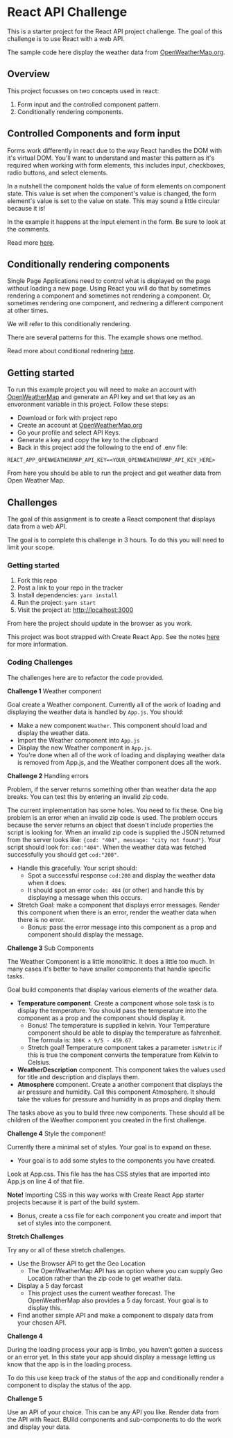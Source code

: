 # React API Challenge 

This is a starter project for the React API project challenge. The goal of this challenge is to use React with a web API. 

The sample code here display the weather data from [OpenWeatherMap.org](https://openweathermap.org). 

## Overview 

This project focusses on two concepts used in react: 

1. Form input and the controlled component pattern.
1. Conditionally rendering components. 

## Controlled Components and form input

Forms work differently in react due to the way React handles the DOM with it's virtual DOM. You'll want to understand and master this pattern as it's required when working with form elements, this includes input, checkboxes, radio buttons, and select elements. 

In a nutshell the component holds the value of form elements on component state. This value is set when the component's value is changed, the form element's value is set to the value on state. This may sound a little circular because it is! 

In the example it happens at the input element in the form. Be sure to look at the comments. 

Read more [here](https://reactjs.org/docs/forms.html).

## Conditionally rendering components 

Single Page Applications need to control what is displayed on the page without loading a new page. Using React you will do that by sometimes rendering a component and sometimes not rendering a component. Or, sometimes rendering one component, and rednering a different component at other times. 

We will refer to this conditionally rendering. 

There are several patterns for this. The example shows one method. 

Read more about conditional rednering [here](https://reactjs.org/docs/conditional-rendering.html).

## Getting started 

To run this example project you will need to make an account with [OpenWeatherMap](https://openweathermap.org) and generate an API key and set that key as an envoronment variable in this project. Follow these steps:

- Download or fork with project repo
- Create an account at [OpenWeatherMap.org](https://openweathermap.org)
- Go your profile and select API Keys. 
- Generate a key and copy the key to the clipboard
- Back in this project add the following to the end of .env file: 

`REACT_APP_OPENWEATHERMAP_API_KEY=<YOUR_OPENWEATHERMAP_API_KEY_HERE>`

From here you should be able to run the project and get weather data from Open Weather Map. 

## Challenges 

The goal of this assignment is to create a React component that displays data from a web API. 

The goal is to complete this challenge in 3 hours. To do this you will need to limit your scope. 

### Getting started 

1. Fork this repo
1. Post a link to your repo in the tracker
1. Install dependencies: `yarn install`
1. Run the project: `yarn start`
1. Visit the project at: [http://localhost:3000](http://localhost:3000)

From here the project should update in the browser as you work. 

This project was boot strapped with Create React App. See the notes [here](create-react-app-notes.md) for more information.

### Coding Challenges 

The challenges here are to refactor the code provided. 

**Challenge 1** Weather component 

Goal create a Weather component. Currently all of the work of loading and displaying the weather data is handled by  `App.js`. You should:

- Make a new component `Weather`. This component should load and display the weather data. 
- Import the Weather component into `App.js` 
- Display the new Weather component in `App.js`.
- You're done when all of the work of loading and displaying weather data is removed from App.js, and the Weather component does all the work.  

**Challenge 2** Handling errors 

Problem, if the server returns something other than weather data the app breaks. You can test this by entering an invalid zip code. 

The current implementation has some holes. You need to fix these. One big problem is an error when an invalid zip code is used. The problem occurs because the server returns an object that doesn't include properties the script is looking for. When an invalid zip code is supplied the JSON returned from the server looks like: `{cod: "404", message: "city not found"}`. Your script should look for: `cod:"404"`. When the weather data was fetched successfully you should get `cod:"200"`. 

- Handle this gracefully. Your script should:
  - Spot a successful response `cod:200` and display the weather data when it does. 
  - It should spot an error `code: 404` (or other) and handle this by displaying a message when this occurs. 
- Stretch Goal: make a component that displays error messages. Render this component when there is an error, render the weather data when there is no error. 
  - Bonus: pass the error message into this component as a prop and  component should display the message. 

**Challenge 3** Sub Components

The Weather Component is a little monolithic. It does a little too much. In many cases it's better to have smaller components that handle specific tasks. 

Goal build components that display various elements of the weather data. 

- **Temperature component**. Create a component whose sole task is to display the temperature. You should pass the temperature into the component as a prop and the component should display it. 
  - Bonus! The temperature is supplied in kelvin. Your Temperature component should be able to display the temperature as fahrenheit. The formula is: `300K × 9/5 - 459.67`. 
  - Stretch goal! Temperature component takes a parameter `isMetric` if this is true the component converts the temperature from Kelvin to Celsius.
- **WeatherDescription** component. This component takes the values used for title and description and displays them. 
- **Atmosphere** component. Create a another component that displays the air pressure and humidity. Call this component Atmosphere. It should take the values for pressure and humidity in as props and display them. 

The tasks above as you to build three new components. These should all be children of the Weather component you created in the first challenge. 

**Challenge 4** Style the component! 

Currently there a minimal set of styles. Your goal is to expand on these. 

- Your goal is to add some styles to the components you have created. 

Look at App.css. This file has the has CSS styles that are imported into App.js on line 4 of that file. 

**Note!** Importing CSS in this way works with Create React App starter projects because it is part of the build system. 

- Bonus, create a css file for each component you create and import that set of styles into the component. 

**Stretch Challenges** 

Try any or all of these stretch challenges. 

- Use the Browser API to get the Geo Location
  - The OpenWeatherMap API has an option where you can supply Geo Location rather than the zip code to get weather data. 
- Display a 5 day forcast
  - This project uses the current weather forecast. The OpenWeatherMap also provides a 5 day forcast. Your goal is to display this. 
- Find another simple API and make a component to dispaly data from your chosen API. 

**Challenge 4**

During the loading process your app is limbo, you haven't gotten a success or an error yet. In this state your app should display a message letting us know that the app is in the loading process. 

To do this use keep track of the status of the app and conditionally render a component to display the status of the app. 

**Challenge 5** 

Use an API of your choice. This can be any API you like. Render data from the API with React. BUild components and sub-components to do the work and display your data. 